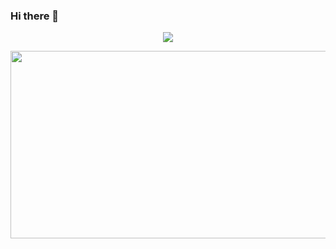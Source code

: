 ### Hi there 👋

<p align="center">
  <a href="https://skillicons.dev">
    <img src="https://skillicons.dev/icons?i=ts,react,nextjs,tailwind,docker,supabase,pnpm,webstorm,nestjs,figma&theme=dark&perline=4" />
  </a>
</p>

<img
  src="https://render.gitanimals.org/farms/yhyunmin"
  width="600"
  height="300"
/>
